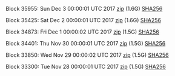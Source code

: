 Block 35955: Sun Dec  3 00:00:01 UTC 2017 [zip](https://transfer.sh/lsxLX/bootstrap.dat.20171203.zip) (1.6G) [SHA256](https://transfer.sh/dlGac/sha256.txt)

Block 35425: Sat Dec  2 00:00:01 UTC 2017 [zip](https://transfer.sh/fMTzJ/bootstrap.dat.20171202.zip) (1.6G) [SHA256](https://transfer.sh/sXHCb/sha256.txt)

Block 34873: Fri Dec  1 00:00:02 UTC 2017 [zip](https://transfer.sh/3arax/bootstrap.dat.20171201.zip) (1.5G) [SHA256](https://transfer.sh/mZhJ6/sha256.txt)

Block 34401: Thu Nov 30 00:00:01 UTC 2017 [zip](https://transfer.sh/7Wgys/bootstrap.dat.20171130.zip) (1.5G) [SHA256](https://transfer.sh/LtC3R/sha256.txt)

Block 33850: Wed Nov 29 00:00:02 UTC 2017 [zip](https://transfer.sh/LT1xf/bootstrap.dat.20171129.zip) (1.5G) [SHA256](https://transfer.sh/zvpSa/sha256.txt)

Block 33300: Tue Nov 28 00:00:01 UTC 2017 [zip](https://transfer.sh/QM9S7/bootstrap.dat.20171128.zip) (1.5G) [SHA256](https://transfer.sh/Affkv/sha256.txt)
